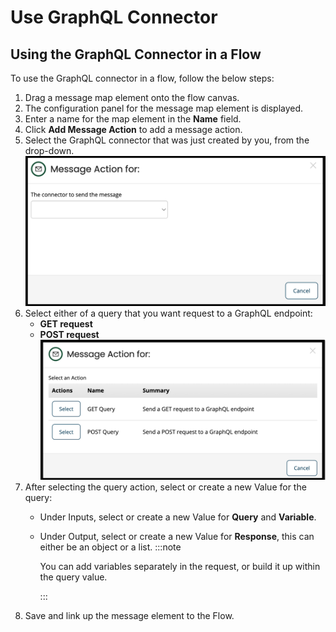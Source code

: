 # Use GraphQL Connector

<head>
  <meta name="guidename" content="Flow"/>
  <meta name="context" content="GUID-2fac6f40-c93e-4bed-b579-519802742591"/>
</head>

## Using the GraphQL Connector in a Flow

To use the GraphQL connector in a flow, follow the below steps:

1. Drag a message map element onto the flow canvas.
2. The configuration panel for the message map element is displayed.
3. Enter a name for the map element in the **Name** field.
4. Click **Add Message Action** to add a message action.
5. Select the GraphQL connector that was just created by you, from the drop-down.
![Alt text](../Images/img-flo-graphql-message_action.png)
6. Select either of a query that you want request to a GraphQL endpoint:
    - **GET request**
    - **POST request**
    ![Alt text](../Images/img-flo-graphql_get_post.png)
7. After selecting the query action, select or create a new Value for the query:
   - Under Inputs, select or create a new Value for **Query** and **Variable**.
   - Under Output, select or create a new Value for **Response**, this can either be an object or a list.
     :::note

     You can add variables separately in the request, or build it up within the query value.

     :::
8. Save and link up the message element to the Flow.
